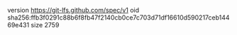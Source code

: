 version https://git-lfs.github.com/spec/v1
oid sha256:ffb3f0291c88b6f8fb47f2140cb0ce7c703d71df16610d590217ceb14469e431
size 2759

